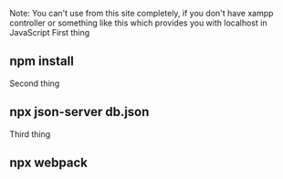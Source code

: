 Note: You can't use from this site completely, if you don't have xampp controller or something like this which provides you with localhost in JavaScript
First thing
## npm install

Second thing
## npx json-server db.json

Third thing 
## npx webpack
